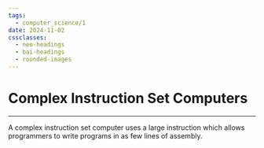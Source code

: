 ```yaml
---
tags:
  - computer_science/1
date: 2024-11-02
cssclasses:
  - neo-headings
  - bai-headings
  - rounded-images
---
```

# Complex Instruction Set Computers
***
A complex instruction set computer uses a large instruction which allows programmers to write programs in as few lines of assembly.